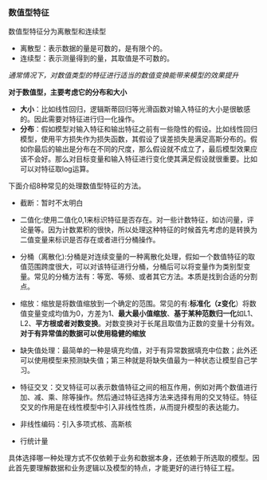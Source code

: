 ### 数值型特征

数值型特征分为离散型和连续型

- 离散型：表示数据的量是可数的，是有限个的。
- 连续型：表示测量得到的量，其取值是不可数的。

*通常情况下，对数值类型的特征进行适当的数值变换能带来模型的效果提升*

**对于数值型，主要考虑它的分布和大小**
- **大小**：比如线性回归，逻辑斯蒂回归等光滑函数对输入特征的大小是很敏感的。因此需要对特征进行归一化操作。
- **分布**：假如模型对输入特征和输出特征之前有一些隐性的假设。比如线性回归模型，使用平方损失作为损失函数，其假设了误差损失是满足高斯分布的。假如你最后的输出是分布在不同的尺度，那么假设就不成立了，最后模型效果应该不会好。那么对目标变量和输入特征进行变化使其满足假设就很重要。比如可以对特征取log运算。

下面介绍8种常见的处理数值型特征的方法。
- 截断：暂时不太明白
- 二值化:使用二值化0,1来标识特征是否存在。对一些计数特征，如访问量，评论量等。因为计数累积的很快，所以处理这种特征的时候首先考虑的是转换为二值变量来标识是否存在或者进行分桶操作。
- 分桶（离散化):分桶是对连续变量的一种离散化处理，假如一个数值特征的取值范围跨度很大，可以对该特征进行分桶，分桶后可以将变量作为类别型变量。常见的分桶方法有：等宽、等频、或者其它方法。本质是找到合适的分割点。
- 缩放：缩放是将数值缩放到一个确定的范围。常见的有:**标准化（z变化**）将数值变量变成均值为0，方差为1、**最大最小值缩放**、**基于某种范数归一化**如L1、L2、**平方根或者对数变换**。对数变换对于长尾且取值为正数的变量十分有效。**对于有异常值的数据可以使用稳健的缩放**

- 缺失值处理：最简单的一种是填充均值，对于有异常数据填充中位数；此外还可以使用模型来预测缺失值；第三种就是将缺失值最为一种状态让模型自己学习。

- 特征交叉：交叉特征可以表示数值特征之间的相互作用，例如对两个数值进行加、减、乘、除等操作。然后通过特征选择方法来选择有用的交叉特征。特征交叉的作用是在线性模型中引入非线性性质，从而提升模型的表达能力。

- 非线性编码：引入多项式核、高斯核
- 行统计量

具体选择哪一种处理方式不仅依赖于业务和数据本身，还依赖于所选取的模型。因此首先要理解数据和业务逻辑以及模型的特点，才能更好的进行特征工程。





